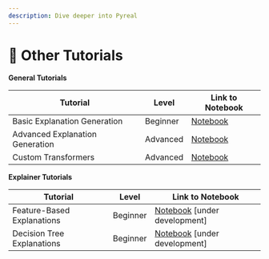 ```yaml
---
description: Dive deeper into Pyreal
---
```


# 🍎 Other Tutorials

**General Tutorials**

| Tutorial                        | Level    | Link to Notebook                                                                                           |
| ------------------------------- | -------- | ---------------------------------------------------------------------------------------------------------- |
| Basic Explanation Generation    | Beginner | [Notebook](https://github.com/sibyl-dev/pyreal/blob/dev/tutorials/basic\_explanation\_generation.ipynb)    |
| Advanced Explanation Generation | Advanced | [Notebook](https://github.com/sibyl-dev/pyreal/blob/dev/tutorials/advanced\_explanation\_generation.ipynb) |
| Custom Transformers             | Advanced | [Notebook](https://github.com/sibyl-dev/pyreal/blob/dev/tutorials/custom\_transformers.ipynb)              |

**Explainer Tutorials**

| Tutorial                   | Level    | Link to Notebook                                                                                                               |
| -------------------------- | -------- | ------------------------------------------------------------------------------------------------------------------------------ |
| Feature-Based Explanations | Beginner | [Notebook](https://github.com/sibyl-dev/pyreal/blob/dev/tutorials/ames\_housing/ames\_housing\_lfc.ipynb) \[under development] |
| Decision Tree Explanations | Beginner | [Notebook](https://github.com/sibyl-dev/pyreal/blob/dev/tutorials/ames\_housing/ames\_housing\_dte.ipynb) \[under development] |
